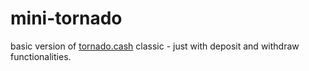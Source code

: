 # mini-tornado

basic version of [tornado.cash](https://tornadocash.eth.link/) classic - just with deposit and withdraw functionalities.